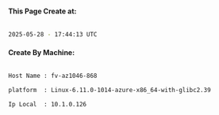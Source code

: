 
   
#### This Page Create at:

```bash

2025-05-28 - 17:44:13 UTC

```

#### Create By Machine:

```bash

Host Name : fv-az1046-868

platform  : Linux-6.11.0-1014-azure-x86_64-with-glibc2.39

Ip Local  : 10.1.0.126

```

